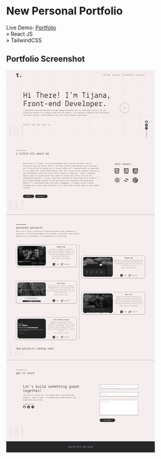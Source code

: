 <h1>New Personal Portfolio</h1>
Live Demo: <a target:"blank" href='https://tijanadjportfolio.vercel.app/'>Portfolio</a> <br>
» React JS <br>
» TailwindCSS


  <h2>Portfolio Screenshot</h2>


<img src='public/portfolioscreen.png'/>


